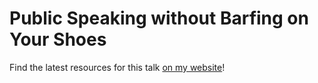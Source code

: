 # Public Speaking without Barfing on Your Shoes

Find the latest resources for this talk [on my website](https://reverentgeek.com/public-speaking-without-barfing/)!
